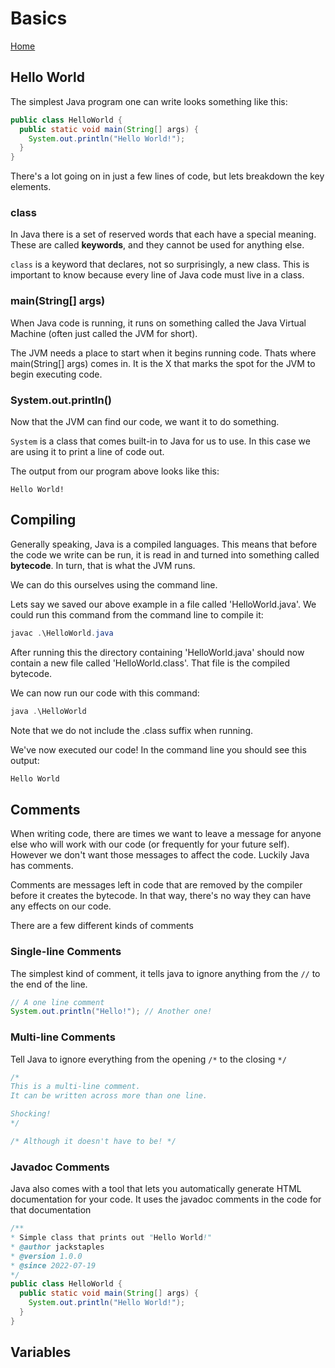 # Basics

[Home](../index.md)

## Hello World

The simplest Java program one can write looks something like this:

```java
public class HelloWorld {
  public static void main(String[] args) {
    System.out.println("Hello World!");
  }
}
```

There's a lot going on in just a few lines of code, but lets breakdown the key elements.

### class

In Java there is a set of reserved words that each have a special meaning. These are called **keywords**, and they cannot be used for anything else.

```class``` is a keyword that declares, not so surprisingly, a new class. This is important to know because every line of Java code must live in a class.

### main(String[] args)

When Java code is running, it runs on something called the Java Virtual Machine (often just called the JVM for short).

The JVM needs a place to start when it begins running code. Thats where main(String[] args) comes in. It is the X that marks the spot for the JVM to begin executing code.

### System.out.println()

Now that the JVM can find our code, we want it to do something.

```System``` is a class that comes built-in to Java for us to use. In this case we are using it to print a line of code out.

The output from our program above looks like this:

```shell
Hello World!
```

## Compiling

Generally speaking, Java is a compiled languages. This means that before the code we write can be run, it is read in and turned into something called **bytecode**. In turn, that is what the JVM runs.

We can do this ourselves using the command line.

Lets say we saved our above example in a file called 'HelloWorld.java'. We could run this command from the command line to compile it:

```powershell
javac .\HelloWorld.java
```

After running this the directory containing 'HelloWorld.java' should now contain a new file called 'HelloWorld.class'. That file is the compiled bytecode.

We can now run our code with this command:

```powershell
java .\HelloWorld
```

Note that we do not include the .class suffix when running.

We've now executed our code! In the command line you should see this output:

```powershell
Hello World
```

## Comments

When writing code, there are times we want to leave a message for anyone else who will work with our code (or frequently for your future self). However we don't want those messages to affect the code. Luckily Java has comments.

Comments are messages left in code that are removed by the compiler before it creates the bytecode. In that way, there's no way they can have any effects on our code.

There are a few different kinds of comments

### Single-line Comments

The simplest kind of comment, it tells java to ignore anything from the ```//``` to the end of the line.

```java
// A one line comment
System.out.println("Hello!"); // Another one!
```

### Multi-line Comments

Tell Java to ignore everything from the opening ```/*``` to the closing ```*/```

```java
/*
This is a multi-line comment.
It can be written across more than one line.

Shocking!
*/

/* Although it doesn't have to be! */
```

### Javadoc Comments

Java also comes with a tool that lets you automatically generate HTML documentation for your code. It uses the javadoc comments in the code for that documentation

```java
/** 
* Simple class that prints out "Hello World!"
* @author jackstaples
* @version 1.0.0
* @since 2022-07-19
*/
public class HelloWorld {
  public static void main(String[] args) {
    System.out.println("Hello World!");
  }
}
```

## Variables

